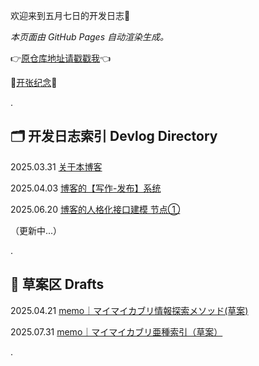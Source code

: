 <link rel="stylesheet" href="style.css">

欢迎来到五月七日的开发日志🥰
  
*本页面由 GitHub Pages 自动渲染生成。*

👉[原仓库地址请戳戳我](https://github.com/fivsevn/fivsevn-devlog)👈

🎉[开张纪念](openinglog.md)🎊
  
.  
  
## 🗂️ 开发日志索引 Devlog Directory
2025.03.31 [关于本博客](content/post-about-the-blog.md)  
  
2025.04.03 [博客的【写作-发布】系统](content/system-writing-and-deployment.md)  
  
2025.06.20 [博客的人格化接口建模 节点①](content/log-rolesystem-node01-20250619.md)  
  
（更新中...）  
  
.  
  
## 📝 草案区 Drafts
2025.04.21 [memo｜マイマイカブリ情報探索メソッド(草案)](/content/memo-carabusblaptoides-retrievalmethod-20250421.md)

2025.07.31 [memo｜マイマイカブリ亜種索引（草案）](/content/memo-carabusblaptoides-index-20250731.md)  
  
.  
  
